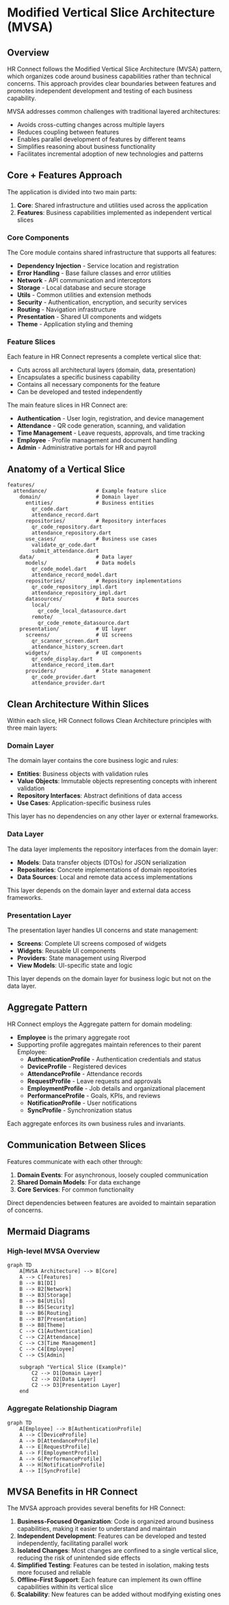 # Modified Vertical Slice Architecture (MVSA)

## Overview

HR Connect follows the Modified Vertical Slice Architecture (MVSA) pattern, which organizes code around business capabilities rather than technical concerns. This approach provides clear boundaries between features and promotes independent development and testing of each business capability.

MVSA addresses common challenges with traditional layered architectures:
- Avoids cross-cutting changes across multiple layers
- Reduces coupling between features
- Enables parallel development of features by different teams
- Simplifies reasoning about business functionality
- Facilitates incremental adoption of new technologies and patterns

## Core + Features Approach

The application is divided into two main parts:

1. **Core**: Shared infrastructure and utilities used across the application
2. **Features**: Business capabilities implemented as independent vertical slices

### Core Components

The Core module contains shared infrastructure that supports all features:

- **Dependency Injection** - Service location and registration
- **Error Handling** - Base failure classes and error utilities
- **Network** - API communication and interceptors
- **Storage** - Local database and secure storage
- **Utils** - Common utilities and extension methods
- **Security** - Authentication, encryption, and security services
- **Routing** - Navigation infrastructure
- **Presentation** - Shared UI components and widgets
- **Theme** - Application styling and theming

### Feature Slices

Each feature in HR Connect represents a complete vertical slice that:

- Cuts across all architectural layers (domain, data, presentation)
- Encapsulates a specific business capability
- Contains all necessary components for the feature
- Can be developed and tested independently

The main feature slices in HR Connect are:

- **Authentication** - User login, registration, and device management
- **Attendance** - QR code generation, scanning, and validation
- **Time Management** - Leave requests, approvals, and time tracking
- **Employee** - Profile management and document handling
- **Admin** - Administrative portals for HR and payroll

## Anatomy of a Vertical Slice

```
features/
  attendance/                # Example feature slice
    domain/                  # Domain layer
      entities/              # Business entities
        qr_code.dart
        attendance_record.dart
      repositories/          # Repository interfaces
        qr_code_repository.dart
        attendance_repository.dart
      use_cases/             # Business use cases
        validate_qr_code.dart
        submit_attendance.dart
    data/                    # Data layer
      models/                # Data models
        qr_code_model.dart
        attendance_record_model.dart
      repositories/          # Repository implementations
        qr_code_repository_impl.dart
        attendance_repository_impl.dart
      datasources/           # Data sources
        local/
          qr_code_local_datasource.dart
        remote/
          qr_code_remote_datasource.dart
    presentation/            # UI layer
      screens/               # UI screens
        qr_scanner_screen.dart
        attendance_history_screen.dart
      widgets/               # UI components
        qr_code_display.dart
        attendance_record_item.dart
      providers/             # State management
        qr_code_provider.dart
        attendance_provider.dart
```

## Clean Architecture Within Slices

Within each slice, HR Connect follows Clean Architecture principles with three main layers:

### Domain Layer

The domain layer contains the core business logic and rules:

- **Entities**: Business objects with validation rules
- **Value Objects**: Immutable objects representing concepts with inherent validation
- **Repository Interfaces**: Abstract definitions of data access
- **Use Cases**: Application-specific business rules

This layer has no dependencies on any other layer or external frameworks.

### Data Layer

The data layer implements the repository interfaces from the domain layer:

- **Models**: Data transfer objects (DTOs) for JSON serialization
- **Repositories**: Concrete implementations of domain repositories
- **Data Sources**: Local and remote data access implementations

This layer depends on the domain layer and external data access frameworks.

### Presentation Layer

The presentation layer handles UI concerns and state management:

- **Screens**: Complete UI screens composed of widgets
- **Widgets**: Reusable UI components
- **Providers**: State management using Riverpod
- **View Models**: UI-specific state and logic

This layer depends on the domain layer for business logic but not on the data layer.

## Aggregate Pattern

HR Connect employs the Aggregate pattern for domain modeling:

- **Employee** is the primary aggregate root
- Supporting profile aggregates maintain references to their parent Employee:
  - **AuthenticationProfile** - Authentication credentials and status
  - **DeviceProfile** - Registered devices
  - **AttendanceProfile** - Attendance records
  - **RequestProfile** - Leave requests and approvals
  - **EmploymentProfile** - Job details and organizational placement
  - **PerformanceProfile** - Goals, KPIs, and reviews
  - **NotificationProfile** - User notifications
  - **SyncProfile** - Synchronization status

Each aggregate enforces its own business rules and invariants.

## Communication Between Slices

Features communicate with each other through:

1. **Domain Events**: For asynchronous, loosely coupled communication
2. **Shared Domain Models**: For data exchange
3. **Core Services**: For common functionality

Direct dependencies between features are avoided to maintain separation of concerns.

## Mermaid Diagrams

### High-level MVSA Overview

```mermaid
graph TD
    A[MVSA Architecture] --> B[Core]
    A --> C[Features]
    B --> B1[DI]
    B --> B2[Network]
    B --> B3[Storage]
    B --> B4[Utils]
    B --> B5[Security]
    B --> B6[Routing]
    B --> B7[Presentation]
    B --> B8[Theme]
    C --> C1[Authentication]
    C --> C2[Attendance]
    C --> C3[Time Management]
    C --> C4[Employee]
    C --> C5[Admin]
    
    subgraph "Vertical Slice (Example)"
        C2 --> D1[Domain Layer]
        C2 --> D2[Data Layer]
        C2 --> D3[Presentation Layer]
    end
```

### Aggregate Relationship Diagram

```mermaid
graph TD
    A[Employee] --> B[AuthenticationProfile]
    A --> C[DeviceProfile]
    A --> D[AttendanceProfile]
    A --> E[RequestProfile]
    A --> F[EmploymentProfile]
    A --> G[PerformanceProfile]
    A --> H[NotificationProfile]
    A --> I[SyncProfile]
```

## MVSA Benefits in HR Connect

The MVSA approach provides several benefits for HR Connect:

1. **Business-Focused Organization**: Code is organized around business capabilities, making it easier to understand and maintain
2. **Independent Development**: Features can be developed and tested independently, facilitating parallel work
3. **Isolated Changes**: Most changes are confined to a single vertical slice, reducing the risk of unintended side effects
4. **Simplified Testing**: Features can be tested in isolation, making tests more focused and reliable
5. **Offline-First Support**: Each feature can implement its own offline capabilities within its vertical slice
6. **Scalability**: New features can be added without modifying existing ones 